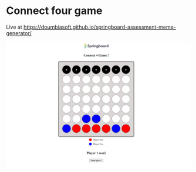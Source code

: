 # Connect four game

Live at https://doumbiasoft.github.io/springboard-assessment-meme-generator/


![alt image](https://github.com/doumbiasoft/springboard-connect-four/blob/main/images/connect_four_game.png)

